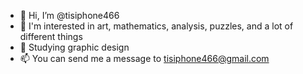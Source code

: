 - 👋 Hi, I’m @tisiphone466 
- 👀 I'm interested in art, mathematics, analysis, puzzles, and a lot of different things 
- 🌱 Studying graphic design
- 📫 You can send me a message to tisiphone466@gmail.com

<!---
tisiphone466/tisiphone466 is a ✨ special ✨ repository because its `README.md` (this file) appears on your GitHub profile.
You can click the Preview link to take a look at your changes.
--->
